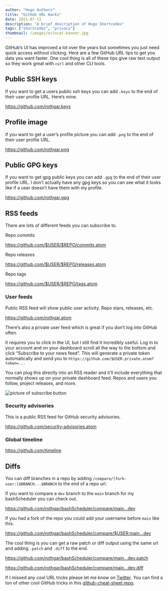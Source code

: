 ```yaml
---
author: "Hugo Authors"
title: "GitHub URL Hacks"
date: 2021-07-11
description: "A brief description of Hugo Shortcodes"
tags: ["shortcodes", "privacy"]
thumbnail: /images/octocat-banner.jpg
---
```


GitHub’s UI has improved a lot over the years but sometimes you just need quick access without clicking. Here are a few GitHub URL tips to get you data you want faster. One cool thing is all of these tips give raw text output so they work great with `curl` and other CLI tools.

## Public SSH keys

If you want to get a users public ssh keys you can add `.keys` to the end of their user profile URL. Here’s mine.

https://github.com/rothgar.keys

## Profile image

If you want to get a user’s profile picture you can add `.png` to the end of their user profile URL.

https://github.com/rothgar.png

## Public GPG keys

If you want to get gpg public keys you can add `.gpg` to the end of their user profile URL. I don’t actually have any gpg keys so you can see what it looks like if a user doesn’t have them with my profile.

https://github.com/rothgar.gpg

## RSS feeds

There are lots of different feeds you can subscribe to.

Repo commits

https://github.com/$USER/$REPO/commits.atom

Repo releases

https://github.com/$USER/$REPO/releases.atom

Repo tags

https://github.com/$USER/$REPO/tags.atom

### User feeds

Public RSS feed will show public user activity. Repo stars, releases, etc.

https://github.com/rothgar.atom

There’s also a private user feed which is great if you don’t log into GitHub often.

It requires you to click in the UI, but I still find it incredibly useful. Log in to your account and on your dashboard scroll all the way to the bottom and click “Subscribe to your news feed”. This will generate a private token automatically and send you to `https://github.com/$USER.private.atom?token=...`

You can plug this directly into an RSS reader and it’ll include everything that normally shows up on your private dashboard feed. Repos and users you follow, project releases, and more.

![picture of subscribe button](https://d33wubrfki0l68.cloudfront.net/80cacff1e588cd472671763c07ec7c5ea0856e45/cab08/img/github-private-feed.png)

### Security advisories

This is a public RSS feed for GitHub security advisories.

https://github.com/security-advisories.atom

### Global timeline

https://github.com/timeline

## Diffs

You can diff branches in a repo by adding `/compare/[fork-user:]$BRANCH...$BRANCH` to the end of a repo url.

If you want to compare a `dev` branch to the `main` branch for my bashScheduler you can check out.

https://github.com/rothgar/bashScheduler/compare/main...dev

If you had a fork of the repo you could add your username before `main` like this.

https://github.com/rothgar/bashScheduler/compare/$USER:main...dev

The cool thing is you can get a raw patch or diff output using the same url and adding `.patch` and `.diff` to the end.

https://github.com/rothgar/bashScheduler/compare/main...dev.patch

https://github.com/rothgar/bashScheduler/compare/main...dev.diff

If I missed any cool URL tricks please let me know on [Twitter](https://twitter.com/rothgar). You can find a ton of other cool GitHub tricks in this [github-cheat-sheet repo](https://github.com/tiimgreen/github-cheat-sheet).
